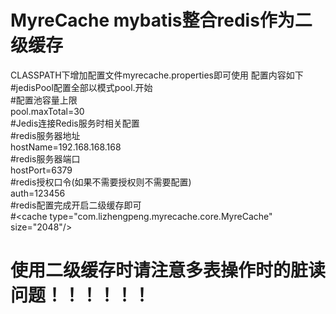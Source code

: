 # MyreCache mybatis整合redis作为二级缓存  
CLASSPATH下增加配置文件myrecache.properties即可使用 配置内容如下  
#jedisPool配置全部以模式pool.开始  
#配置池容量上限  
pool.maxTotal=30  
#Jedis连接Redis服务时相关配置  
#redis服务器地址  
hostName=192.168.168.168  
#redis服务器端口  
hostPort=6379  
#redis授权口令(如果不需要授权则不需要配置)  
auth=123456  
#redis配置完成开启二级缓存即可  
#&lt;cache type="com.lizhengpeng.myrecache.core.MyreCache" size="2048"/&gt;   
# 使用二级缓存时请注意多表操作时的脏读问题！！！！！！ 
